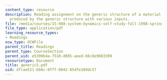 ```yaml
---
content_type: resource
description: Reading assignment on the generic structure of a material delay and behaviors
  produced by the generic structure with various inputs.
file: /media/courses/15-988-system-dynamics-self-study-fall-1998-spring-1999/dfcae521bb8c0fff084205dfe109dc57_generic5.pdf
file_type: application/pdf
learning_resource_types:
- Readings
ocw_type: OCWFile
parent_title: Readings
parent_type: CourseSection
parent_uid: e5399b4a-7510-d085-aeed-66c8e9603399
resourcetype: Document
title: generic5.pdf
uid: dfcae521-bb8c-0fff-0842-05dfe109dc57
---
```

